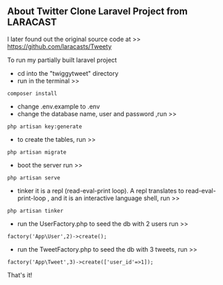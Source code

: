 
## About Twitter Clone Laravel Project from LARACAST
I later found out the original source code at >> https://github.com/laracasts/Tweety  

To run my partially built laravel project

- cd into the "twiggytweet" directory
- run in the terminal >>
````
composer install
````
- change .env.example to .env
- change the database name, user and password ,run >>
````
php artisan key:generate
````
- to create the tables, run >> 
````
php artisan migrate
````
- boot the server run >>
````
php artisan serve
````
- tinker it is a repl (read-eval-print loop). A repl translates to read-eval-print-loop , and it is an interactive language shell, run >>
````
php artisan tinker
````
- run the UserFactory.php to seed the db with 2 users run >>
````
factory('App\User',2)->create();
````
- run the TweetFactory.php to seed the db with 3 tweets, run >> 
````
factory('App\Tweet',3)->create(['user_id'=>1]);
````

That's it!


